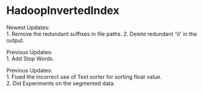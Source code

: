 # HadoopInvertedIndex

Newest Updates:</br>
	1. Remove the redundant suffixes in file paths.
	2. Delete redundant '\t' in the output. 

Previous Updates:</br>
	1. Add Stop Words.</br>

Previous Updates:</br>
	1. Fixed the incorrect use of Text sorter for sorting float value.</br>
	2. Did Experiments on the segmented data.</br>
